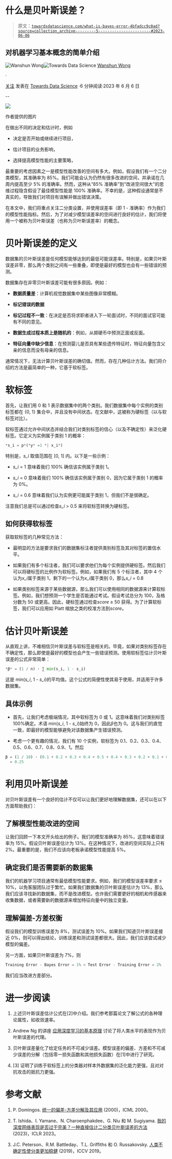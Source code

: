 # 什么是贝叶斯误差？

> 原文：[`towardsdatascience.com/what-is-bayes-error-4bfadcc9c0ad?source=collection_archive---------5-----------------------#2023-06-06`](https://towardsdatascience.com/what-is-bayes-error-4bfadcc9c0ad?source=collection_archive---------5-----------------------#2023-06-06)

## 对机器学习基本概念的简单介绍

[](https://medium.com/@wanshunwong?source=post_page-----4bfadcc9c0ad--------------------------------)![Wanshun Wong](https://medium.com/@wanshunwong?source=post_page-----4bfadcc9c0ad--------------------------------)[](https://towardsdatascience.com/?source=post_page-----4bfadcc9c0ad--------------------------------)![Towards Data Science](https://towardsdatascience.com/?source=post_page-----4bfadcc9c0ad--------------------------------) [Wanshun Wong](https://medium.com/@wanshunwong?source=post_page-----4bfadcc9c0ad--------------------------------)

·

[关注](https://medium.com/m/signin?actionUrl=https%3A%2F%2Fmedium.com%2F_%2Fsubscribe%2Fuser%2Fb145fb04b8bd&operation=register&redirect=https%3A%2F%2Ftowardsdatascience.com%2Fwhat-is-bayes-error-4bfadcc9c0ad&user=Wanshun+Wong&userId=b145fb04b8bd&source=post_page-b145fb04b8bd----4bfadcc9c0ad---------------------post_header-----------) 发表在 [Towards Data Science](https://towardsdatascience.com/?source=post_page-----4bfadcc9c0ad--------------------------------) ·6 分钟阅读·2023 年 6 月 6 日[](https://medium.com/m/signin?actionUrl=https%3A%2F%2Fmedium.com%2F_%2Fvote%2Ftowards-data-science%2F4bfadcc9c0ad&operation=register&redirect=https%3A%2F%2Ftowardsdatascience.com%2Fwhat-is-bayes-error-4bfadcc9c0ad&user=Wanshun+Wong&userId=b145fb04b8bd&source=-----4bfadcc9c0ad---------------------clap_footer-----------)

--

[](https://medium.com/m/signin?actionUrl=https%3A%2F%2Fmedium.com%2F_%2Fbookmark%2Fp%2F4bfadcc9c0ad&operation=register&redirect=https%3A%2F%2Ftowardsdatascience.com%2Fwhat-is-bayes-error-4bfadcc9c0ad&source=-----4bfadcc9c0ad---------------------bookmark_footer-----------)![](img/7227c8d6f3145f701b9b4f4de11a018e.png)

作者提供的图片

在做出不同的决定和估计时，例如

+   决定是否开始或继续进行项目，

+   估计项目的业务影响，

+   选择提高模型性能的主要策略，

最重要的考虑因素之一是模型性能改善的空间有多大。例如，假设我们有一个二分类模型，其准确率为 85%。我们可能会认为仍然有很多改进的空间，并承诺在几周内提高至少 5% 的准确率。然而，这种从“85% 准确率”到“改进空间很大”的思维过程隐含假设了最佳模型性能是 100% 准确率。不幸的是，这种假设通常是不真实的，导致我们对项目有误解并做出错误决策。

在本文中，我们将重点关注二分类设置，并使用误差率（即 1 - 准确率）作为我们的模型性能指标。然后，为了对减少模型误差率的空间进行良好的估计，我们将使用一个被称为贝叶斯误差（也称为贝叶斯误差率）的概念。

# 贝叶斯误差的定义

数据集的贝叶斯误差是任何模型能够达到的最低可能误差率。特别是，如果贝叶斯误差非零，那么两个类别之间有一些重叠，即使是最好的模型也会有一些错误的预测。

数据集存在非零贝叶斯误差可能有很多原因。例如：

+   **数据质量差**：计算机视觉数据集中某些图像非常模糊。

+   **标记错误的数据**

+   **标记过程不一致**：在决定是否将求职者进入下一轮面试时，不同的面试官可能有不同的意见。

+   **数据生成过程本质上是随机的**：例如，从掷硬币中预测正面或反面。

+   **特征向量中缺少信息**：在预测婴儿是否具有某些遗传特征时，特征向量包含父亲的信息而没有母亲的信息。

通常情况下，无法计算贝叶斯误差的确切值。然而，存在几种估计方法。我们将介绍的方法是最简单的一种，它基于软标签。

# 软标签

首先，让我们用 0 和 1 表示数据集中的两个类别。我们数据集中每个实例的类别标签都在 {0, 1} 集合中，并且没有中间状态。在文献中，这被称为硬标签（以与软标签对比）。

软标签通过允许中间状态并结合我们对类别标签的信心（以及不确定性）来泛化硬标签。它定义为实例属于类别 1 的概率：

```py
*s_i = p*(*y* =1 *| x_i*)
```

特别是，*s_i* 取值范围在 [0, 1] 内。以下是一些示例：

+   *s_i* = 1 意味着我们 100% 确信该实例属于类别 1。

+   *s_i* = 0 意味着我们 100% 确信该实例属于类别 0，因为它属于类别 1 的概率为 0%。

+   *s_i* = 0.6 意味着我们认为实例更可能属于类别 1，但我们不是很确定。

注意我们总是可以通过检查*s_i* > 0.5 来将软标签转换为硬标签。

## 如何获得软标签

获取软标签的几种常见方法：

+   最明显的方法是要求我们的数据集标注者提供类别标签及其对标签的置信水平。

+   如果我们有多个标注者，我们可以要求他们为每个实例提供硬标签。然后我们可以将硬标签的比例作为软标签。例如，如果我们有 5 个标注者，其中 4 个认为*x_i*属于类别 1，剩下的一个认为*x_i*属于类别 0，那么*s_i* = 0.8

+   如果类别标签来源于某些数据源，那么我们可以使用相同的数据源来计算软标签。例如，我们想预测一个学生是否能通过考试。假设考试总分为 100，及格分数为 50 或更高。因此，硬标签通过检查*score* ≥ 50 获得。为了计算软标签，我们可以应用如 Platt 缩放之类的校准方法到*score*。

# 估计贝叶斯误差

从直观上讲，不难相信贝叶斯误差与软标签是相关的。毕竟，如果对类别标签存在不确定性，那么即使是最好的模型也会产生一些错误预测。使用软标签估计贝叶斯误差的公式非常简单：

```py
*β* = (1 / n) · ∑ min(s_i, 1 - s_i)
```

这是 min(*s_i*, 1 - *s_i*)的平均值。这个公式的简便性使其易于使用，并适用于许多数据集。

## 具体示例

+   首先，让我们考虑极端情况，其中软标签为 0 或 1。这意味着我们对类别标签 100%确定。术语 min(*s_i*, 1 - *s_i*)始终为 0，因此*β*也为 0。这与我们的直觉一致，即最好的模型能够避免对该数据集产生错误预测。

+   考虑一个更有趣的情况，我们有 10 个实例，软标签为 0.1、0.2、0.3、0.4、0.5、0.6、0.7、0.8、0.9、1。然后

```py
β = (1 / 10) · (0.1 + 0.2 + 0.3 + 0.4 + 0.5 + 0.4 + 0.3 + 0.2 + 0.1 + 0)
  = 0.25 
```

# 利用贝叶斯误差

对贝叶斯误差有一个良好的估计不仅可以让我们更好地理解数据集，还可以在以下方面帮助我们：

## 了解模型性能改进的空间

让我们回顾一下本文开头给出的例子。我们的模型准确率为 85%，这意味着错误率为 15%。假设贝叶斯误差估计为 13%。在这种情况下，改进的空间实际上只有 2%。最重要的是，我们不应该向老板承诺模型性能提高 5%。

## **确定我们是否需要新的数据集**

我们的机器学习项目通常有最低模型性能要求。例如，我们的模型误差率要求 ≤ 10%，以免客服团队过于繁忙。如果我们数据集的贝叶斯误差估计为 13%，那么我们应该寻找新的数据集，而不是改进模型。也许我们需要更好的相机和传感器来收集数据，或者需要新的数据源来增加特征向量中的独立变量。

## 理解偏差-方差权衡

假设我们的模型训练误差为 8%，测试误差为 10%。如果我们知道贝叶斯误差接近 0%，则可以得出结论，训练误差和测试误差都很大。因此，我们应该尝试减少模型的偏差。

另一方面，如果贝叶斯误差为 7%，则

```py
Training Error - Bayes Error = 1% < Test Error - Training Error = 2%
```

我们应当改进方差部分。

# 进一步阅读

1.  上述贝叶斯误差估计公式在[2]中介绍。我们参考那篇论文了解公式的各种理论属性，如收敛速率。

1.  Andrew Ng 的讲座 [应用深度学习的基本原理](https://www.youtube.com/watch?v=F1ka6a13S9I&t=3040s) 讨论了将人类水平的表现作为贝叶斯误差的代理。

1.  贝叶斯误差量化了给定任务的不可减少误差。模型误差的偏差、方差和不可减少误差的分解（包括零一损失函数和其他损失函数）在[1]中进行了研究。

1.  [3] 证明了训练于软标签上的分类器对样本外数据集的泛化能力更强，且对对抗攻击的抵抗力更强。

# 参考文献

1.  P. Domingos. [统一的偏差-方差分解及其应用](https://homes.cs.washington.edu/~pedrod/papers/mlc00a.pdf) (2000)，ICML 2000。

1.  T. Ishida、I. Yamane、N. Charoenphakdee、G. Niu 和 M. Sugiyama. [我的深度网络表现是否过于完美？一种直接估计二分类贝叶斯误差的方法](https://openreview.net/pdf?id=FZdJQgy05rz) (2023)，ICLR 2023。

1.  J.C. Peterson、R.M. Battleday、T.L. Griffiths 和 O. Russakovsky. [人类不确定性使分类更加稳健](https://openaccess.thecvf.com/content_ICCV_2019/papers/Peterson_Human_Uncertainty_Makes_Classification_More_Robust_ICCV_2019_paper.pdf) (2019)，ICCV 2019。

